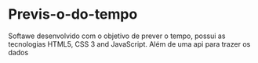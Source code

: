 # Previs-o-do-tempo
Softawe desenvolvido com o objetivo de prever o tempo, possui as tecnologias HTML5, CSS 3 and JavaScript. Além de uma api para trazer os dados
